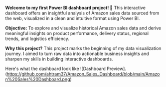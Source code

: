 **Welcome to my first Power BI dashboard project! 🚀**
This interactive dashboard offers an insightful analysis of Amazon sales data sourced from the web, visualized in a clean and intuitive format using Power BI.

**Objective:**
To explore and visualize historical Amazon sales data and derive meaningful insights on product performance, delivery status, regional trends, and logistics efficiency.

**Why this project?**
This project marks the beginning of my data visualization journey. I aimed to turn raw data into actionable business insights and sharpen my skills in building interactive dashboards.

Here's what the dashboard look like
![Dashboard Preview].(https://github.com/ahtram37/Amazon_Sales_Dashboard/blob/main/Amazon%20Sales%20Dashboard.png)
